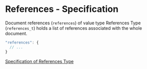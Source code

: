 # References - Specification

Document references (`references`) of value type References
Type (`references_t`) holds a list of references associated with the whole
document.

```javascript
"references": {
  // ...
}
```

[Specification of References Type](../types/references-spec.en.md)
